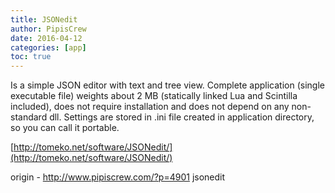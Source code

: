 ```yaml
---
title: JSONedit
author: PipisCrew
date: 2016-04-12
categories: [app]
toc: true
---
```


Is a simple JSON editor with text and tree view. Complete application (single executable file) weights about 2 MB (statically linked Lua and Scintilla included), does not require installation and does not depend on any non-standard dll. Settings are stored in .ini file created in application directory, so you can call it portable.

[http://tomeko.net/software/JSONedit/](http://tomeko.net/software/JSONedit/)

origin - http://www.pipiscrew.com/?p=4901 jsonedit